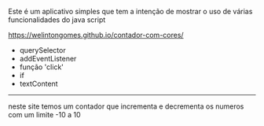 Este é um aplicativo simples que tem a intenção de mostrar o uso de várias funcionalidades do java script

   https://welintongomes.github.io/contador-com-cores/

* querySelector
* addEventListener
* função 'click'
* if
* textContent
------------------------------------------------------------------------------------------  
neste site temos um contador que incrementa e decrementa os numeros com um limite -10 a 10
